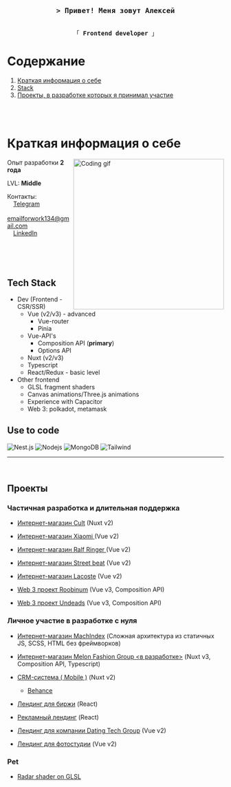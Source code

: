 <!-- Intro  -->
<h3 align="center">
        <samp>&gt; Привет! Меня зовут <b>Алексей</b>
        </samp>
</h3>

<p align="center">
  <samp>
    <br>
    「 <b>Frontend developer</b> 」
    <br>
  </samp>
</p>

# Содержание

1. [Краткая информация о себе](#about)
2. [Stack](#stack)
3. [Проекты, в разработке которых я принимал участие](#projects)
<br>
<br>

# Краткая информация о себе
<p id="about">
 <img align="right" width="350" src="https://raw.githubusercontent.com/alsiam/alsiam/main/assets/programmer.gif" alt="Coding gif" />

  Опыт разработки <b>2 года</b>

  LVL: <b>Middle</b>

 Контакты:
 <br>
 &emsp;<a href="https://t.me/Darkkkstranger">Telegram</a>
 <br>
 &emsp;<a href="mailto:emailforwork134@gmail.com">emailforwork134@gmail.com</a>
 <br>
 &emsp;<a href="https://www.linkedin.com/in/aleksei-rybko-622874179/">LinkedIn</a>
</p>

<br/>
<br/>
<br/>

## Tech Stack <span id="stack"></span>

- Dev (Frontend - CSR/SSR)
  - Vue (v2/v3) - advanced
    - Vue-router
    - Pinia
  - Vue-API's
    - Composition API (**primary**)
    - Options API
  - Nuxt (v2/v3)
  - Typescript
  - React/Redux - basic level
- Other frontend
  - GLSL fragment shaders
  - Canvas animations/Three.js animations
  - Experience with Capacitor
  - Web 3: polkadot, metamask

## Use to code

![Nest.js](https://img.shields.io/badge/nest.js-000000?style=for-the-badge&logo=nextdotjs&logoColor=white)
![Nodejs](https://img.shields.io/badge/Nodejs-3C873A?style=for-the-badge&labelColor=black&logo=node.js&logoColor=3C873A)
![MongoDB](https://img.shields.io/badge/MongoDB-4EA94B?style=for-the-badge&logo=mongodb&logoColor=white)
![Tailwind](https://img.shields.io/badge/Tailwind_CSS-092749?style=for-the-badge&logo=tailwindcss&logoColor=06B6D4&labelColor=000000)

<hr/>
<br/>

## Проекты <span id="projects"></span>
### Частичная разработка и длительная поддержка
- [Интернет-магазин Cult](https://cult-brand.ru) (Nuxt v2)
- [Интернет-магазин Xiaomi ](https://ru-mi.com/) (Vue v2)
- [Интернет-магазин Ralf Ringer ](https://ralf.ru/) (Vue v2)
- [Интернет-магазин Street beat](https://street-beat.ru/) (Vue v2)
- [Интернет-магазин Lacoste](https://lacoste.ru/) (Vue v2)

- [Web 3 проект Roobinum](https://roobinium.ca/) (Vue v3, Composition API)
- [Web 3 проект Undeads](https://undeads.com/) (Vue v3, Composition API)

### Личное участие в разработке с нуля
- [Интернет-магазин MachIndex](https://machindex.ru/) (Сложная архитектура из статичных JS, SCSS, HTML без фреймворков)
- [Интернет-магазин Melon Fashion Group <в разработке>](https://ru.fashionnetwork.com/news/Melon-fashion-group-prezentoval-novyy-brend-idol,1505297.html) (Nuxt v3, Composition API, Typescript)
- [CRM-система ( Mobile )](https://easyus.app) (Nuxt v2)
  - [Behance](https://www.behance.net/gallery/131650661/EasyUs-CRM-System-UXUI)

- [Лендинг для биржи](http://rebel.roobin.xyz/) (React)
- [Рекламный лендинг](http://horizon.roobin.xyz/) (React)
- [Лендинг для компании Dating Tech Group](https://dating-vacancy.vercel.app/) (Vue v2)
- [Лендинг для фотостудии](https://photo-samara.vercel.app/) (Vue v2)
  
### Pet
- [Radar shader on GLSL ](https://codesandbox.io/s/glsl-fragment-shader-forked-rgs5m2)
